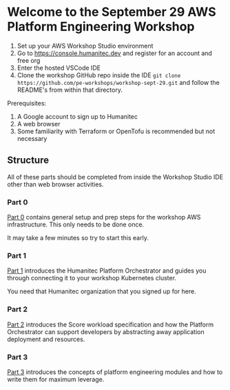 # Welcome to the September 29 AWS Platform Engineering Workshop

1. Set up your AWS Workshop Studio environment
2. Go to <https://console.humanitec.dev> and register for an account and free org
3. Enter the hosted VSCode IDE
4. Clone the workshop GitHub repo inside the IDE `git clone https://github.com/pe-workshops/workshop-sept-29.git` and follow the README's from within that directory.

Prerequisites:

1. A Google account to sign up to Humanitec
2. A web browser
3. Some familiarity with Terraform or OpenTofu is recommended but not necessary

## Structure

All of these parts should be completed from inside the Workshop Studio IDE other than web browser activities.

### Part 0

[Part 0](./part_0/README.md) contains general setup and prep steps for the workshop AWS infrastructure. This only needs to be done once. 

It may take a few minutes so try to start this early.

### Part 1

[Part 1](./part_1/README.md) introduces the Humanitec Platform Orchestrator and guides you through connecting it to your workshop Kubernetes cluster.

You need that Humanitec organization that you signed up for here.

### Part 2

[Part 2](./part_2/README.md) introduces the Score workload specification and how the Platform Orchestrator can support developers by abstracting away application deployment and resources.

### Part 3

[Part 3](./part_3/README.md) introduces the concepts of platform engineering modules and how to write them for maximum leverage.
